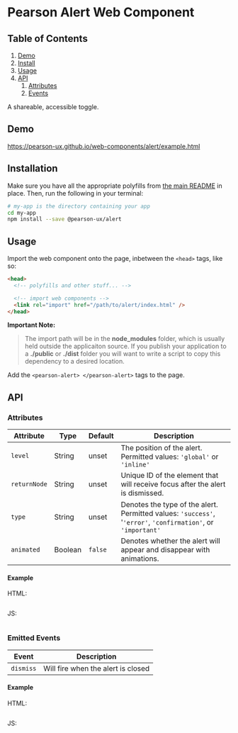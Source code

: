 # Pearson Alert Web Component

## Table of Contents

1. [Demo](#demo)
2. [Install](#install)
3. [Usage](#usage)
4. [API](#api)
   1. [Attributes](#api-attributes)
   2. [Events](#api-events)

A shareable, accessible toggle.

<a name="demo"></a>

## Demo

https://pearson-ux.github.io/web-components/alert/example.html

<a name="install"></a>

## Installation

Make sure you have all the appropriate polyfills from [the main README](https://github.com/pearson-ux/web-components/blob/master/README.md) in place. Then, run the following in your terminal:

```bash
# my-app is the directory containing your app
cd my-app
npm install --save @pearson-ux/alert
```

<a name="usage"></a>

## Usage

Import the web component onto the page, inbetween the `<head>` tags, like so:

```html
<head>
  <!-- polyfills and other stuff... -->

  <!-- import web components -->
  <link rel="import" href="/path/to/alert/index.html" />
</head>
```

**Important Note:**

> The import path will be in the **node_modules** folder, which is usually held outside the applicaiton source. If you publish your application to a **./public** or **./dist** folder you will want to write a script to copy this dependency to a desired location.

Add the `<pearson-alert> </pearson-alert>` tags to the page.

<a name="api"></a>

## API

<a name="api-attributes"></a>

### Attributes

| Attribute    | Type    | Default | Description                                                                                                      |
| ------------ | ------- | ------- | ---------------------------------------------------------------------------------------------------------------- |
| `level`      | String  | unset   | The position of the alert. Permitted values: `'global'` or `'inline'`                                            |
| `returnNode` | String  | unset   | Unique ID of the element that will receive focus after the alert is dismissed.                                   |
| `type`       | String  | unset   | Denotes the type of the alert. Permitted values: `'success'`, '`'error'`, `'confirmation'`, or `'important'` |
| `animated`   | Boolean | `false` | Denotes whether the alert will appear and disappear with animations.                                             |

<a name="api-attributes-example"></a>

#### Example

HTML:

```html
```

JS:

```js
```

<a name="api-events"></a>

### Emitted Events

| Event     | Description                        |
| --------- | ---------------------------------- |
| `dismiss` | Will fire when the alert is closed |

<a name="api-events-example"></a>

#### Example

HTML:

```html

```

JS:

```js
```
